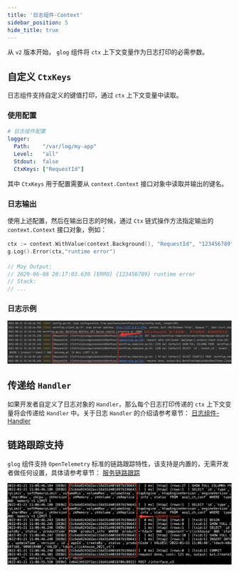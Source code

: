 ```yaml
---
title: '日志组件-Context'
sidebar_position: 5
hide_title: true
---
```


从 `v2` 版本开始， `glog` 组件将 `ctx` 上下文变量作为日志打印的必需参数。

## 自定义 `CtxKeys`

日志组件支持自定义的键值打印，通过 `ctx` 上下文变量中读取。

### 使用配置

```yaml
# 日志组件配置
logger:
  Path:    "/var/log/my-app"
  Level:   "all"
  Stdout:  false
  CtxKeys: ["RequestId"]
```

其中 `CtxKeys` 用于配置需要从 `context.Context` 接口对象中读取并输出的键名。

### 日志输出

使用上述配置，然后在输出日志的时候，通过 `Ctx` 链式操作方法指定输出的 `context.Context` 接口对象，例如：

```go
ctx := context.WithValue(context.Background(), "RequestId", "123456789")
g.Log().Error(ctx,"runtime error")

// May Output:
// 2020-06-08 20:17:03.630 [ERRO] {123456789} runtime error
// Stack:
// ...
```

### 日志示例

![](/markdown/61b7affa0c57942b137eae14a1608b54.png)

## 传递给 `Handler`

如果开发者自定义了日志对象的 `Handler`，那么每个日志打印传递的 `ctx` 上下文变量将会传递给 `Handler` 中。关于日志 `Handler` 的介绍请参考章节： [日志组件-Handler](output/goframe-v2.4-md/核心组件-重点/日志组件/日志组件-Handler)

## 链路跟踪支持

`glog` 组件支持 `OpenTelemetry` 标准的链路跟踪特性，该支持是内置的，无需开发者做任何设置，具体请参考章节： [服务链路跟踪](output/goframe-v2.4-md/微服务开发/服务链路跟踪)

![](/markdown/a3481f6ce9cb61ebe597a8914d71de57.png)